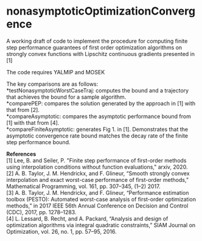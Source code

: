 # nonasymptoticOptimizationConvergence

A working draft of code to implement the procedure for computing finite step performance guarantees of first order
optimization algorithms on strongly convex functions with Lipschitz continuous gradients presented in [1]


The code requires YALMIP and MOSEK

The key comparisons are as follows:  
*testNonasymptoticWorstCaseTraj: computes the bound and a trajectory that achieves the bound for a sample algorithm.  
*comparePEP: compares the solution generated by the approach in [1] with that from [2].  
*compareAsymptotic: compares the asymptotic performance bound from [1] with that from [4].  
*compareFiniteAsymptotic: generates Fig 1. in [1]. Demonstrates that the asymptotic convergence rate bound matches the decay
rate of the finite step performance bound.

**References**  
[1] Lee, B. and Seiler, P. "Finite step performance of first-order methods using interpolation conditions without function evaluations," arxiv, 2020.   
[2] A. B. Taylor, J. M. Hendrickx, and F. Glineur, “Smooth strongly convex interpolation and exact worst-case performance 
of first-order methods,” Mathematical Programming, vol. 161, pp. 307–345, (1–2) 2017.   
[3] A. B. Taylor, J. M. Hendrickx, and F. Glineur, “Performance estimation toolbox (PESTO): Automated worst-case analysis 
of first-order optimization methods,” in 2017 IEEE 56th Annual Conference on Decision and Control (CDC), 2017, pp. 1278–1283.  
[4] L. Lessard, B. Recht, and A. Packard, “Analysis and design of optimization algorithms via integral quadratic constraints,”
SIAM Journal on Optimization, vol. 26, no. 1, pp. 57–95, 2016.
